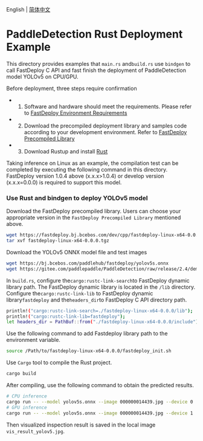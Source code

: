 English | [简体中文](README_CN.md)
# PaddleDetection Rust Deployment Example

This directory provides examples that `main.rs` and`build.rs` use `bindgen` to call FastDeploy C API and fast finish the deployment of PaddleDetection model YOLOv5 on CPU/GPU.

Before deployment, three steps require confirmation

- 1. Software and hardware should meet the requirements. Please refer to [FastDeploy Environment Requirements](../../../../../docs/en/build_and_install/download_prebuilt_libraries.md)
- 2.  Download the precompiled deployment library and samples code according to your development environment. Refer to [FastDeploy Precompiled Library](../../../../../docs/en/build_and_install/download_prebuilt_libraries.md)
- 3. Download Rustup and install [Rust](https://www.rust-lang.org/tools/install)

Taking inference on Linux as an example, the compilation test can be completed by executing the following command in this directory. FastDeploy version 1.0.4 above (x.x.x>1.0.4) or develop version (x.x.x=0.0.0) is required to support this model.

### Use Rust and bindgen to deploy YOLOv5 model

Download the FastDeploy precompiled library. Users can choose your appropriate version in the `FastDeploy Precompiled Library` mentioned above.
```bash
wget https://fastdeploy.bj.bcebos.com/dev/cpp/fastdeploy-linux-x64-0.0.0.tgz
tar xvf fastdeploy-linux-x64-0.0.0.tgz
```

Download the YOLOv5 ONNX model file and test images
```bash
wget https://bj.bcebos.com/paddlehub/fastdeploy/yolov5s.onnx
wget https://gitee.com/paddlepaddle/PaddleDetection/raw/release/2.4/demo/000000014439.jpg
```

In `build.rs`, configure the`cargo:rustc-link-search`to FastDeploy dynamic library path. The FastDeploy dynamic library is located in the `/lib` directory. Configure the`cargo:rustc-link-lib` to FastDeploy dynamic library`fastdeploy` and the`headers_dir`to FastDeploy C API directory path.
```bash
println!("cargo:rustc-link-search=./fastdeploy-linux-x64-0.0.0/lib");
println!("cargo:rustc-link-lib=fastdeploy");
let headers_dir = PathBuf::from("./fastdeploy-linux-x64-0.0.0/include");
```

Use the following command to add Fastdeploy library path to the environment variable.
```bash
source /Path/to/fastdeploy-linux-x64-0.0.0/fastdeploy_init.sh 
```

Use `Cargo` tool to compile the Rust project.
```bash
cargo build
```

After compiling, use the following command to obtain the predicted results.
```bash
# CPU inference
cargo run -- --model yolov5s.onnx --image 000000014439.jpg --device 0
# GPU inference
cargo run -- --model yolov5s.onnx --image 000000014439.jpg --device 1
```

Then visualized inspection result is saved in the local image `vis_result_yolov5.jpg`.
